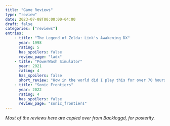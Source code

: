 ```yaml
---
title: "Game Reviews"
type: "review"
date: 2023-07-08T00:00:00-04:00
draft: false
categories: ["reviews"]
entries:
    - title: "The Legend of Zelda: Link's Awakening DX"
      year: 1998
      rating: 5
      has_spoilers: false
      review_page: "ladx"
    - title: "PowerWash Simulator"
      year: 2021
      rating: 4
      has_spoilers: false
      short_review: "How in the world did I play this for over 70 hours"
    - title: "Sonic Frontiers"
      year: 2022
      rating: 4
      has_spoilers: false
      review_page: "sonic_frontiers"
---
```


*Most of the reviews here are copied over from Backloggd, for posterity.*